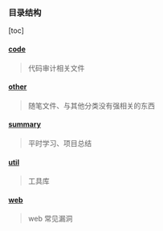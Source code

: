 ### 目录结构

[toc]

#### [code ](./code)

> 代码审计相关文件

#### [other ](./code)

> 随笔文件、与其他分类没有强相关的东西

#### [summary](./code)

> 平时学习、项目总结

#### [util](./util)

> 工具库

#### [web ](./util)

> web 常见漏洞
